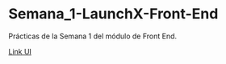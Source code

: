 # Semana_1-LaunchX-Front-End

Prácticas de la Semana 1 del módulo de Front End.


[Link UI](https://www.figma.com/file/NVuCwZtwXbKvDPrp0Oszel/Untitled?node-id=0%3A1)

